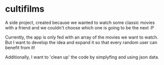 # cultifilms
A side project, created because we wanted to watch some classic movies with a friend and we couldn't choose which one is going to be the next :P

Currently, the app is only fed with an array of the movies we want to watch. But I want to develop the idea and expand it so that every random user can benefit from it!

Additionally, I want to 'clean up' the code by simplyfing and using json data.

